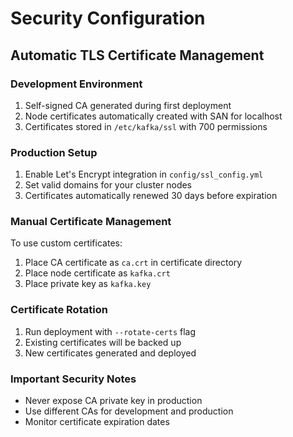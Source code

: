 # Security Configuration

## Automatic TLS Certificate Management

### Development Environment
1. Self-signed CA generated during first deployment
2. Node certificates automatically created with SAN for localhost
3. Certificates stored in `/etc/kafka/ssl` with 700 permissions

### Production Setup
1. Enable Let's Encrypt integration in `config/ssl_config.yml`
2. Set valid domains for your cluster nodes
3. Certificates automatically renewed 30 days before expiration

### Manual Certificate Management
To use custom certificates:
1. Place CA certificate as `ca.crt` in certificate directory
2. Place node certificate as `kafka.crt`
3. Place private key as `kafka.key`

### Certificate Rotation
1. Run deployment with `--rotate-certs` flag
2. Existing certificates will be backed up
3. New certificates generated and deployed

### Important Security Notes
- Never expose CA private key in production
- Use different CAs for development and production
- Monitor certificate expiration dates
